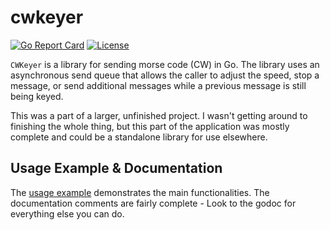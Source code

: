 # cwkeyer

[![Go Report Card](https://goreportcard.com/badge/github.com/scottmcleodjr/cwkeyer)](https://goreportcard.com/report/github.com/scottmcleodjr/cwkeyer)
[![License](https://img.shields.io/badge/License-BSD_2--Clause-blue.svg)](LICENSE)

`CWKeyer` is a library for sending morse code (CW) in Go.  The library uses an asynchronous send queue that allows the caller to adjust the speed, stop a message, or send additional messages while a previous message is still being keyed.

This was a part of a larger, unfinished project.  I wasn't getting around to finishing the whole thing, but this part of the application was mostly complete and could be a standalone library for use elsewhere.

## Usage Example & Documentation

The [usage example](cmd/usage_example/app.go) demonstrates the main functionalities.  The documentation comments are fairly complete - Look to the godoc for everything else you can do.